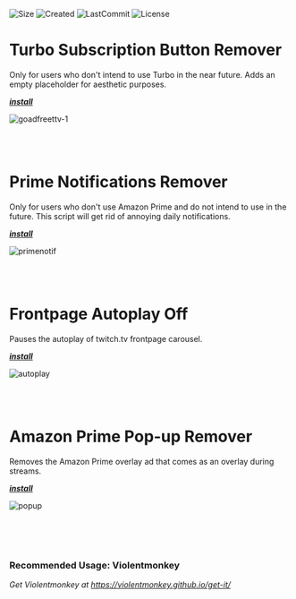 ![Size](https://img.shields.io/github/repo-size/mirbyte/TwitchTV-Userscripts?color=6034b2&label=Size)
![Created](https://badges.pufler.dev/created/mirbyte/TwitchTV-Userscripts?color=6034b2)
![LastCommit](https://img.shields.io/github/last-commit/mirbyte/TwitchTV-Userscripts?color=6034b2&label=Updated)
![License](https://img.shields.io/github/license/mirbyte/TwitchTV-Userscripts?color=6034b2)

<!-- [![Visits](https://badges.pufler.dev/visits/mirbyte/TwitchTV-Userscripts?color=purple)](https://badges.pufler.dev) -->

# Turbo Subscription Button Remover
Only for users who don't intend to use Turbo in the near future. Adds an empty placeholder for aesthetic purposes.

_**[install](https://update.greasyfork.org/scripts/524848/Turbo%20Subscription%20Button%20Remover.user.js)**_

![goadfreettv-1](https://github.com/user-attachments/assets/f06c5747-8b7c-4143-895e-e52530a9d170)


<br>
<br>


# Prime Notifications Remover
Only for users who don't use Amazon Prime and do not intend to use in the future. This script will get rid of annoying daily notifications.

_**[install](https://update.greasyfork.org/scripts/524854/Twitchtv%20Amazon%20Prime%20Ad%20Remover.user.js)**_

![primenotif](https://github.com/user-attachments/assets/2bdddb21-d18a-4bdb-ad22-8f8097bf4f0c)


<br>
<br>


# Frontpage Autoplay Off
Pauses the autoplay of twitch.tv frontpage carousel.

_**[install](https://update.greasyfork.org/scripts/524847/Twitchtv%20Frontpage%20Autoplay%20Off.user.js)**_

![autoplay](https://github.com/mirbyte/Violentmonkey-Twitch-Scripts/assets/83219244/cb2d4dde-66d2-4c46-a762-8c151c986881)


<br>
<br>


# Amazon Prime Pop-up Remover
Removes the Amazon Prime overlay ad that comes as an overlay during streams.

_**[install](https://update.greasyfork.org/scripts/524846/Twitchtv%20Prime%20Pop-up%20Remover.user.js)**_

![popup](https://github.com/mirbyte/Violentmonkey-Twitch-Scripts/assets/83219244/121494f7-6a7f-447b-845e-498eb62ceb8a)


<br>
<br>
<br>


### Recommended Usage: Violentmonkey
_Get Violentmonkey at https://violentmonkey.github.io/get-it/_


<br>
<br>

